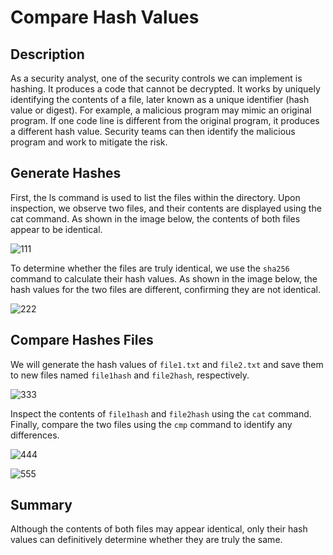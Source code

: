 # Compare Hash Values

## Description
As a security analyst, one of the security controls we can implement is hashing. It produces a code that cannot be decrypted. It works by uniquely identifying the contents of a file, later
known as a unique identifier (hash value or digest). For example, a malicious program may mimic an original program. If one code line is different from the original program, it produces a different hash value. Security teams can then identify the malicious program and work to mitigate the risk.

## Generate Hashes
First, the ls command is used to list the files within the directory. Upon inspection, we observe two files, and their contents are displayed using the cat command. As shown in the image below, the contents of both files appear to be identical.

![111](https://github.com/user-attachments/assets/da193047-6b03-4972-a55a-d08b580af7d5)

To determine whether the files are truly identical, we use the `sha256` command to calculate their hash values. As shown in the image below, the hash values for the two files are different, confirming they are not identical.

![222](https://github.com/user-attachments/assets/918ae4ae-7431-4afd-bac8-b4bd78af3d7d)

## Compare Hashes Files
We will generate the hash values of `file1.txt` and `file2.txt` and save them to new files named `file1hash` and `file2hash`, respectively.

![333](https://github.com/user-attachments/assets/a27cab9e-1703-4979-ae58-87d70ea3e996)

Inspect the contents of `file1hash` and `file2hash` using the `cat` command. Finally, compare the two files using the `cmp` command to identify any differences.

![444](https://github.com/user-attachments/assets/b1acb81e-49c9-4dbd-bf3d-ee5e9692d12d)

![555](https://github.com/user-attachments/assets/684a3e9e-5760-4c84-a49b-f67817b98864)

## Summary
Although the contents of both files may appear identical, only their hash values can definitively determine whether they are truly the same.
